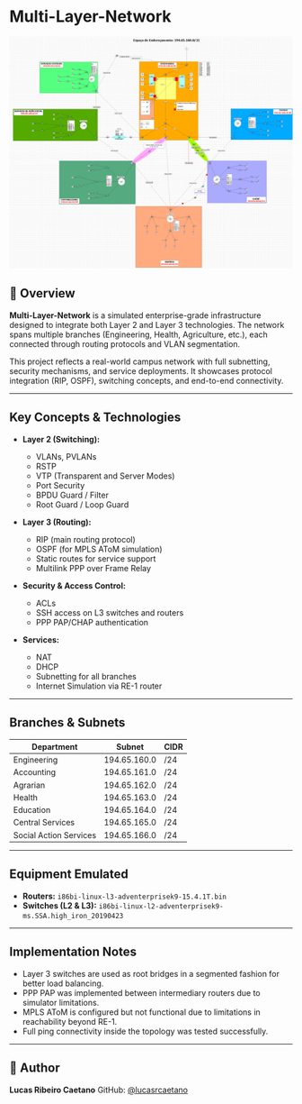 # Multi-Layer-Network

![Network Topology](./Topology.png)

## 📌 Overview

**Multi-Layer-Network** is a simulated enterprise-grade infrastructure designed to integrate both Layer 2 and Layer 3 technologies. The network spans multiple branches (Engineering, Health, Agriculture, etc.), each connected through routing protocols and VLAN segmentation.

This project reflects a real-world campus network with full subnetting, security mechanisms, and service deployments. It showcases protocol integration (RIP, OSPF), switching concepts, and end-to-end connectivity.

---

## Key Concepts & Technologies

- **Layer 2 (Switching):**
  - VLANs, PVLANs
  - RSTP
  - VTP (Transparent and Server Modes)
  - Port Security
  - BPDU Guard / Filter
  - Root Guard / Loop Guard

- **Layer 3 (Routing):**
  - RIP (main routing protocol)
  - OSPF (for MPLS AToM simulation)
  - Static routes for service support
  - Multilink PPP over Frame Relay

- **Security & Access Control:**
  - ACLs
  - SSH access on L3 switches and routers
  - PPP PAP/CHAP authentication

- **Services:**
  - NAT
  - DHCP
  - Subnetting for all branches
  - Internet Simulation via RE-1 router

---

## Branches & Subnets

| Department             | Subnet               | CIDR  |
|------------------------|----------------------|--------|
| Engineering            | 194.65.160.0         | /24   |
| Accounting             | 194.65.161.0         | /24   |
| Agrarian               | 194.65.162.0         | /24   |
| Health                 | 194.65.163.0         | /24   |
| Education              | 194.65.164.0         | /24   |
| Central Services       | 194.65.165.0         | /24   |
| Social Action Services | 194.65.166.0         | /24   |

---

## Equipment Emulated

- **Routers:** `i86bi-linux-l3-adventerprisek9-15.4.1T.bin`
- **Switches (L2 & L3):** `i86bi-linux-l2-adventerprisek9-ms.SSA.high_iron_20190423`

---

## Implementation Notes

- Layer 3 switches are used as root bridges in a segmented fashion for better load balancing.
- PPP PAP was implemented between intermediary routers due to simulator limitations.
- MPLS AToM is configured but not functional due to limitations in reachability beyond RE-1.
- Full ping connectivity inside the topology was tested successfully.

---

## 📄 Author

**Lucas Ribeiro Caetano**
GitHub: [@lucasrcaetano](https://github.com/LucasRibeiroCaetano)
